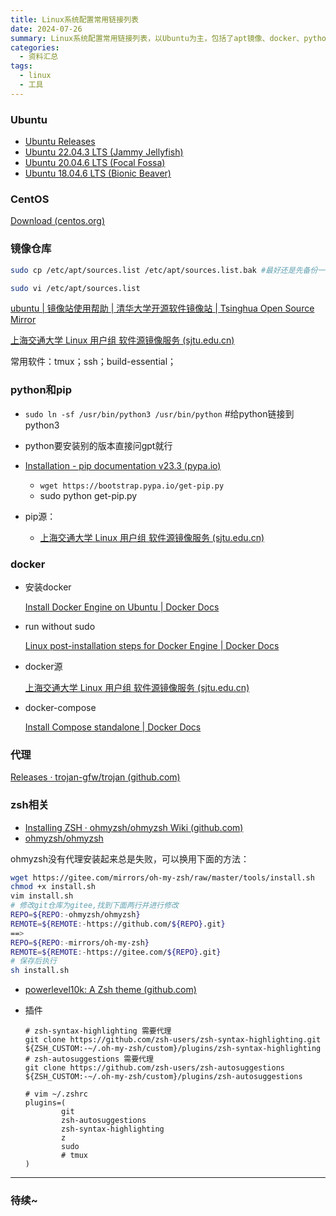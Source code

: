 ```yaml
---
title: Linux系统配置常用链接列表
date: 2024-07-26
summary: Linux系统配置常用链接列表，以Ubuntu为主，包括了apt镜像、docker、python、zsh等
categories:
  - 资料汇总
tags:
  - linux
  - 工具
---
```

### Ubuntu

- [Ubuntu Releases](https://www.releases.ubuntu.com/)
- [Ubuntu 22.04.3 LTS (Jammy Jellyfish)](https://www.releases.ubuntu.com/jammy/)
- [Ubuntu 20.04.6 LTS (Focal Fossa)](https://www.releases.ubuntu.com/focal/)
- [Ubuntu 18.04.6 LTS (Bionic Beaver)](https://www.releases.ubuntu.com/bionic/)

### CentOS

[Download (centos.org)](https://www.centos.org/download/)

### 镜像仓库

```bash
sudo cp /etc/apt/sources.list /etc/apt/sources.list.bak #最好还是先备份一下，真的~

sudo vi /etc/apt/sources.list
```

[ubuntu | 镜像站使用帮助 | 清华大学开源软件镜像站 | Tsinghua Open Source Mirror](https://mirrors.tuna.tsinghua.edu.cn/help/ubuntu/)

[上海交通大学 Linux 用户组 软件源镜像服务 (sjtu.edu.cn)](https://mirrors.sjtug.sjtu.edu.cn/docs/ubuntu)

常用软件：tmux；ssh；build-essential；

### python和pip

- `sudo ln -sf /usr/bin/python3 /usr/bin/python` #给python链接到python3
- python要安装别的版本直接问gpt就行
- [Installation - pip documentation v23.3 (pypa.io)](https://pip.pypa.io/en/stable/installation/#get-pip-py)
  - `wget https://bootstrap.pypa.io/get-pip.py`
  - sudo python get-pip.py

- pip源：
  - [上海交通大学 Linux 用户组 软件源镜像服务 (sjtu.edu.cn)](https://mirrors.sjtug.sjtu.edu.cn/docs/pypi/web/simple)

### docker

- 安装docker

  [Install Docker Engine on Ubuntu | Docker Docs](https://docs.docker.com/engine/install/ubuntu/#install-using-the-repository)

- run without sudo

  [Linux post-installation steps for Docker Engine | Docker Docs](https://docs.docker.com/engine/install/linux-postinstall/)

- docker源

  [上海交通大学 Linux 用户组 软件源镜像服务 (sjtu.edu.cn)](https://mirrors.sjtug.sjtu.edu.cn/docs/docker-registry)

- docker-compose

  [Install Compose standalone | Docker Docs](https://docs.docker.com/compose/install/standalone/#on-linux)

### 代理

[Releases · trojan-gfw/trojan (github.com)](https://github.com/trojan-gfw/trojan/releases)

### zsh相关

- [Installing ZSH · ohmyzsh/ohmyzsh Wiki (github.com)](https://github.com/ohmyzsh/ohmyzsh/wiki/Installing-ZSH#install-and-set-up-zsh-as-default)
- [ohmyzsh/ohmyzsh](https://github.com/ohmyzsh/ohmyzsh#prerequisites)

ohmyzsh没有代理安装起来总是失败，可以换用下面的方法：

```bash
wget https://gitee.com/mirrors/oh-my-zsh/raw/master/tools/install.sh
chmod +x install.sh
vim install.sh
# 修改git仓库为gitee,找到下面两行并进行修改
REPO=${REPO:-ohmyzsh/ohmyzsh}
REMOTE=${REMOTE:-https://github.com/${REPO}.git}
==>
REPO=${REPO:-mirrors/oh-my-zsh}
REMOTE=${REMOTE:-https://gitee.com/${REPO}.git}
# 保存后执行
sh install.sh
```

- [powerlevel10k: A Zsh theme (github.com)](https://github.com/romkatv/powerlevel10k#oh-my-zsh)

- 插件

  ```
  # zsh-syntax-highlighting 需要代理
  git clone https://github.com/zsh-users/zsh-syntax-highlighting.git ${ZSH_CUSTOM:-~/.oh-my-zsh/custom}/plugins/zsh-syntax-highlighting
  # zsh-autosuggestions 需要代理
  git clone https://github.com/zsh-users/zsh-autosuggestions ${ZSH_CUSTOM:-~/.oh-my-zsh/custom}/plugins/zsh-autosuggestions
  ```

  ```
  # vim ~/.zshrc
  plugins=(
          git
          zsh-autosuggestions
          zsh-syntax-highlighting
          z
          sudo
          # tmux
  )
  ```

***

### 待续~
